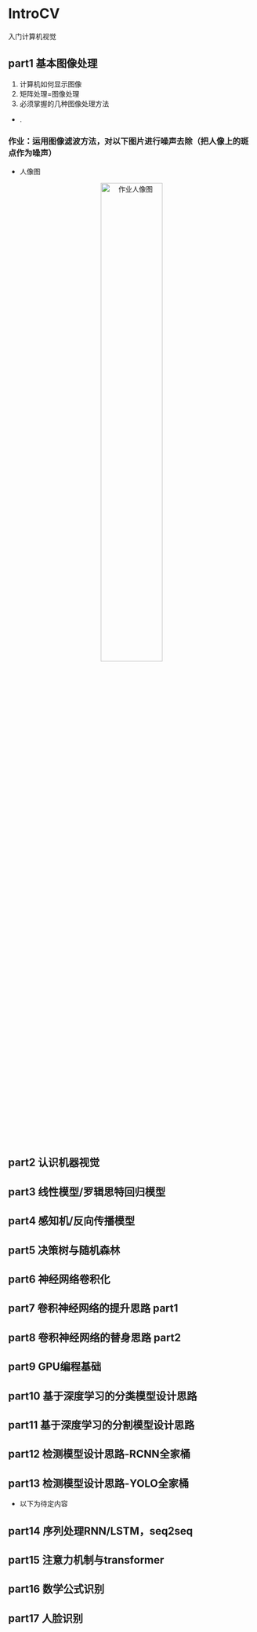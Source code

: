 # IntroCV
入门计算机视觉

## part1 基本图像处理
 1. 计算机如何显示图像
 2. 矩阵处理=图像处理
 3. 必须掌握的几种图像处理方法
 - .
###  作业：运用图像滤波方法，对以下图片进行噪声去除（把人像上的斑点作为噪声）
 - 人像图
<p align="center">
  <img src="https://github.com/anjiang2016/IntroCV/blob/main/Pasted%20Graphic.png" alt="作业人像图" width='50%' height='50%' />
</p>

## part2 认识机器视觉
## part3 线性模型/罗辑思特回归模型
## part4 感知机/反向传播模型
## part5 决策树与随机森林
## part6 神经网络卷积化
## part7 卷积神经网络的提升思路 part1 
## part8 卷积神经网络的替身思路 part2
## part9 GPU编程基础
## part10 基于深度学习的分类模型设计思路
## part11 基于深度学习的分割模型设计思路
## part12 检测模型设计思路-RCNN全家桶
## part13 检测模型设计思路-YOLO全家桶
- 以下为待定内容
## part14 序列处理RNN/LSTM，seq2seq
## part15 注意力机制与transformer
## part16 数学公式识别
## part17 人脸识别

